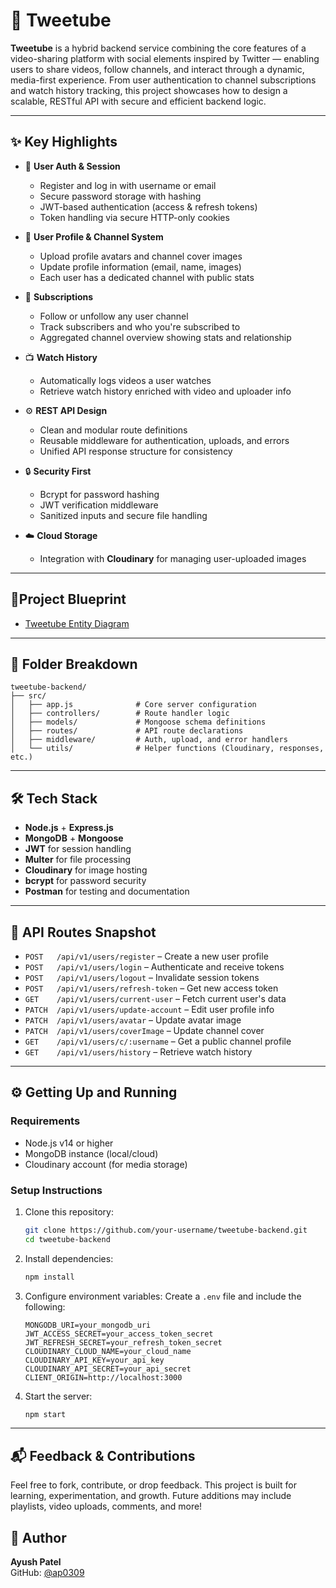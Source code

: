 
# 🎥 Tweetube

**Tweetube** is a hybrid backend service combining the core features of a video-sharing platform with social elements inspired by Twitter — enabling users to share videos, follow channels, and interact through a dynamic, media-first experience. From user authentication to channel subscriptions and watch history tracking, this project showcases how to design a scalable, RESTful API with secure and efficient backend logic.

---

## ✨ Key Highlights

- 🔐 **User Auth & Session**
  - Register and log in with username or email
  - Secure password storage with hashing
  - JWT-based authentication (access & refresh tokens)
  - Token handling via secure HTTP-only cookies

- 👤 **User Profile & Channel System**
  - Upload profile avatars and channel cover images
  - Update profile information (email, name, images)
  - Each user has a dedicated channel with public stats

- 🔔 **Subscriptions**
  - Follow or unfollow any user channel
  - Track subscribers and who you're subscribed to
  - Aggregated channel overview showing stats and relationship

- 📺 **Watch History**
  - Automatically logs videos a user watches
  - Retrieve watch history enriched with video and uploader info

- ⚙️ **REST API Design**
  - Clean and modular route definitions
  - Reusable middleware for authentication, uploads, and errors
  - Unified API response structure for consistency

- 🔒 **Security First**
  - Bcrypt for password hashing
  - JWT verification middleware
  - Sanitized inputs and secure file handling

- ☁️ **Cloud Storage**
  - Integration with **Cloudinary** for managing user-uploaded images

---

## 🧩Project Blueprint

- [Tweetube Entity Diagram](https://app.eraser.io/workspace/vOAgQXIkBLo7sEkqI8EK?origin=share)

---

## 📂 Folder Breakdown

```
tweetube-backend/
├── src/
│   ├── app.js              # Core server configuration
│   ├── controllers/        # Route handler logic
│   ├── models/             # Mongoose schema definitions
│   ├── routes/             # API route declarations
│   ├── middleware/         # Auth, upload, and error handlers
│   └── utils/              # Helper functions (Cloudinary, responses, etc.)
```

---

## 🛠️ Tech Stack

- **Node.js** + **Express.js**
- **MongoDB** + **Mongoose**
- **JWT** for session handling
- **Multer** for file processing
- **Cloudinary** for image hosting
- **bcrypt** for password security
- **Postman** for testing and documentation

---

## 📌 API Routes Snapshot

- `POST   /api/v1/users/register` – Create a new user profile  
- `POST   /api/v1/users/login` – Authenticate and receive tokens  
- `POST   /api/v1/users/logout` – Invalidate session tokens  
- `POST   /api/v1/users/refresh-token` – Get new access token  
- `GET    /api/v1/users/current-user` – Fetch current user's data  
- `PATCH  /api/v1/users/update-account` – Edit user profile info  
- `PATCH  /api/v1/users/avatar` – Update avatar image  
- `PATCH  /api/v1/users/coverImage` – Update channel cover  
- `GET    /api/v1/users/c/:username` – Get a public channel profile  
- `GET    /api/v1/users/history` – Retrieve watch history  

---

## ⚙️ Getting Up and Running

### Requirements

- Node.js v14 or higher
- MongoDB instance (local/cloud)
- Cloudinary account (for media storage)

### Setup Instructions

1. Clone this repository:
   ```bash
   git clone https://github.com/your-username/tweetube-backend.git
   cd tweetube-backend
   ```

2. Install dependencies:
   ```bash
   npm install
   ```

3. Configure environment variables:
   Create a `.env` file and include the following:
   ```
   MONGODB_URI=your_mongodb_uri
   JWT_ACCESS_SECRET=your_access_token_secret
   JWT_REFRESH_SECRET=your_refresh_token_secret
   CLOUDINARY_CLOUD_NAME=your_cloud_name
   CLOUDINARY_API_KEY=your_api_key
   CLOUDINARY_API_SECRET=your_api_secret
   CLIENT_ORIGIN=http://localhost:3000
   ```

4. Start the server:
   ```bash
   npm start
   ```

---

## 📬 Feedback & Contributions

Feel free to fork, contribute, or drop feedback. This project is built for learning, experimentation, and growth. Future additions may include playlists, video uploads, comments, and more!

## 👤 Author

**Ayush Patel**  
GitHub: [@ap0309](https://github.com/ap0309)
